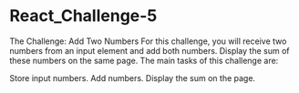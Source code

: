 # React_Challenge-5

The Challenge: Add Two Numbers
For this challenge, you will receive two numbers from an input element and add both numbers. Display the sum of these numbers on the same page. The main tasks of this challenge are:

Store input numbers.
Add numbers.
Display the sum on the page.
